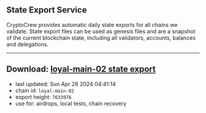 ## State Export Service
CryptoCrew provides automatic daily state exports for all chains we validate. State export files can be used as genesis files and are a snapshot of the current blockchain state, including all validators, accounts, balances and delegations.

---
**Download: [loyal-main-02 state export](https://dl-eu2.ccvalidators.com/SERVICE/loyal/loyal-main-02_export_7633976.json)**
---

- last updated: Sun Apr 28 2024 04:41:14
- chain id: `loyal-main-02`
- export height: `7633976`
- use for: airdrops, local tests, chain recovery
